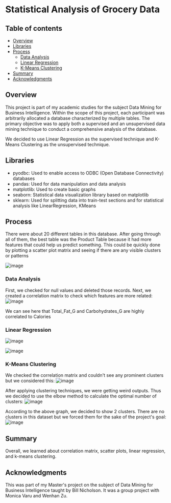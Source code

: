 # Statistical Analysis of Grocery Data

## Table of contents

- [Overview](#overview)
- [Libraries](#libraries)
- [Process](#process)
  - [Data Analysis](#data-analysis)
  - [Linear Regression](#linear-regression)
  - [K-Means Clustering](#k-means-clustering)
- [Summary](#summary)
- [Acknowledgments](#acknowledgments)

## Overview
This project is part of my academic studies for the subject Data Mining for Business Intelligence.
Within the scope of this project, each participant was arbitrarily allocated a database characterized by multiple tables. The primary objective was to apply both a supervised and an unsupervised data mining technique to conduct a comprehensive analysis of the database.

We decided to use Linear Regression as the supervised technique and K-Means Clustering as the unsupervised technique.

## Libraries
- pyodbc: Used to enable access to ODBC (Open Database Connectivity) databases
- pandas: Used for data manipulation and data analysis
- matplotlib: Used to create basic graphs
- seaborn: Statistical data visualization library based on matplotlib
- sklearn: Used for splitting data into train-test sections and for statistical analysis like LinearRegression, KMeans

## Process

There were about 20 different tables in this database. After going through all of them, the best table was the Product Table because it had more features that could help us predict something. This could be quickly done by plotting a scatter plot matrix and seeing if there are any visible clusters or patterns

![image](https://github.com/MayuraRane/Grocery-Analysis-Python/assets/42894788/8547d84b-7837-45a8-a2c0-e6aa097f7507)

### Data Analysis

First, we checked for null values and deleted those records.
Next, we created a correlation matrix to check which features are more related:
![image](https://github.com/MayuraRane/Grocery-Analysis-Python/assets/42894788/7b1578de-4685-496d-a519-80179fc5e2a0)

We can see here that Total_Fat_G and Carbohydrates_G are highly correlated to Calories

### Linear Regression

![image](https://github.com/MayuraRane/Grocery-Analysis-Python/assets/42894788/2e923c49-c068-4f0b-a6e9-210edd5c2b81)

![image](https://github.com/MayuraRane/Grocery-Analysis-Python/assets/42894788/c9fbd823-d2f5-45f2-a6a3-96ca9aef6f3a)

### K-Means Clustering

We checked the correlation matrix and couldn't see any prominent clusters but we considered this:
![image](https://github.com/MayuraRane/Grocery-Analysis-Python/assets/42894788/e68a3e31-05b4-431d-8515-53e087a89cf2)

After applying clustering techniques, we were getting weird outputs. Thus we decided to use the elbow method to calculate the optimal number of clusters:
![image](https://github.com/MayuraRane/Grocery-Analysis-Python/assets/42894788/fcd8230a-3b9c-480c-8862-47d33921d4a6)

According to the above graph, we decided to show 2 clusters. There are no clusters in this dataset but we forced them for the sake of the project's goal:
![image](https://github.com/MayuraRane/Grocery-Analysis-Python/assets/42894788/463a76b1-0059-49d7-ab8c-b3dd746548eb)


## Summary

Overall, we learned about correlation matrix, scatter plots, linear regression, and k-means clustering.


## Acknowledgments

This was part of my Master's project on the subject of Data Mining for Business Intelligence taught by Bill Nicholson. 
It was a group project with Monica Varu and Wenhan Zu.
